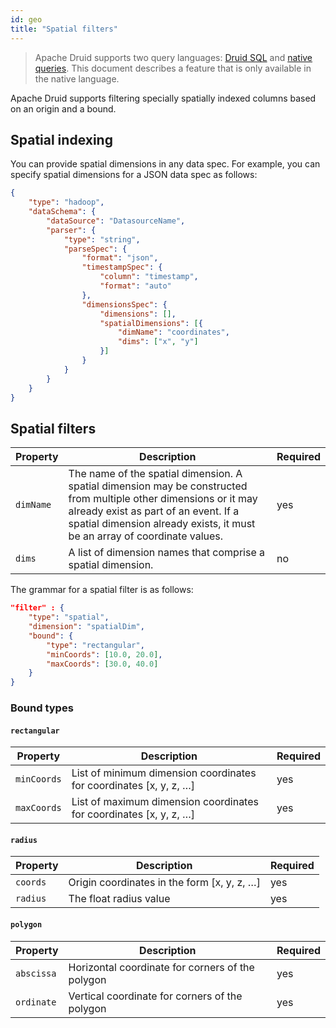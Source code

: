 ```yaml
---
id: geo
title: "Spatial filters"
---
```


<!--
  ~ Licensed to the Apache Software Foundation (ASF) under one
  ~ or more contributor license agreements.  See the NOTICE file
  ~ distributed with this work for additional information
  ~ regarding copyright ownership.  The ASF licenses this file
  ~ to you under the Apache License, Version 2.0 (the
  ~ "License"); you may not use this file except in compliance
  ~ with the License.  You may obtain a copy of the License at
  ~
  ~   http://www.apache.org/licenses/LICENSE-2.0
  ~
  ~ Unless required by applicable law or agreed to in writing,
  ~ software distributed under the License is distributed on an
  ~ "AS IS" BASIS, WITHOUT WARRANTIES OR CONDITIONS OF ANY
  ~ KIND, either express or implied.  See the License for the
  ~ specific language governing permissions and limitations
  ~ under the License.
  -->

> Apache Druid supports two query languages: [Druid SQL](../querying/sql.md) and [native queries](../querying/querying.md).
> This document describes a feature that is only available in the native language.

Apache Druid supports filtering specially spatially indexed columns based on an origin and a bound.

## Spatial indexing

You can provide spatial dimensions in any data spec.
For example, you can specify spatial dimensions for a JSON data spec as follows:

```json
{
	"type": "hadoop",
	"dataSchema": {
		"dataSource": "DatasourceName",
		"parser": {
			"type": "string",
			"parseSpec": {
				"format": "json",
				"timestampSpec": {
					"column": "timestamp",
					"format": "auto"
				},
				"dimensionsSpec": {
					"dimensions": [],
					"spatialDimensions": [{
						"dimName": "coordinates",
						"dims": ["x", "y"]
					}]
				}
			}
		}
	}
}
```

## Spatial filters

|Property|Description|Required|
|--------|-----------|--------|
|`dimName`|The name of the spatial dimension. A spatial dimension may be constructed from multiple other dimensions or it may already exist as part of an event. If a spatial dimension already exists, it must be an array of coordinate values.|yes|
|`dims`|A list of dimension names that comprise a spatial dimension.|no|

The grammar for a spatial filter is as follows:

```json
"filter" : {
    "type": "spatial",
    "dimension": "spatialDim",
    "bound": {
        "type": "rectangular",
        "minCoords": [10.0, 20.0],
        "maxCoords": [30.0, 40.0]
    }
}
```

### Bound types

#### `rectangular`

|Property|Description|Required|
|--------|-----------|--------|
|`minCoords`|List of minimum dimension coordinates for coordinates [x, y, z, …]|yes|
|`maxCoords`|List of maximum dimension coordinates for coordinates [x, y, z, …]|yes|

#### `radius`

|Property|Description|Required|
|--------|-----------|--------|
|`coords`|Origin coordinates in the form [x, y, z, …]|yes|
|`radius`|The float radius value|yes|

#### `polygon`

|Property|Description|Required|
|--------|-----------|--------|
|`abscissa`|Horizontal coordinate for corners of the polygon|yes|
|`ordinate`|Vertical coordinate for corners of the polygon|yes|
